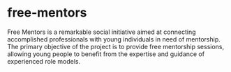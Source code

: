 # free-mentors
Free Mentors is a remarkable social initiative aimed at connecting accomplished professionals with young individuals in need of mentorship. The primary objective of the project is to provide free mentorship sessions, allowing young people to benefit from the expertise and guidance of experienced role models.
